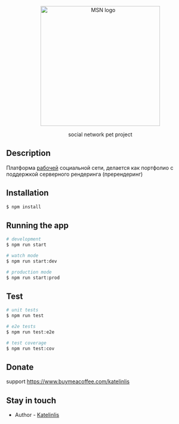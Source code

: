 <p align="center">
  <a href="http://social.katelinlis.xyz/" target="blank"><img src="https://social.katelinlis.xyz/img/Logo.svg" width="320" alt="MSN logo" /></a>
</p>
<p align="center">social network pet project </p>

## Description
Платформа <a href="http://social.katelinlis.xyz/" target="blank">рабочей</a> социальной сети, делается как портфолио
с поддержкой серверного рендеринга (пререндеринг)

## Installation

```bash
$ npm install
```

## Running the app

```bash
# development
$ npm run start

# watch mode
$ npm run start:dev

# production mode
$ npm run start:prod
```

## Test

```bash
# unit tests
$ npm run test

# e2e tests
$ npm run test:e2e

# test coverage
$ npm run test:cov
```

## Donate
support 
https://www.buymeacoffee.com/katelinlis

## Stay in touch

- Author - [Katelinlis](https://vk.com/katelinlis)

